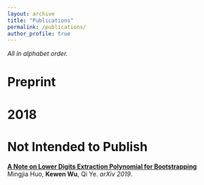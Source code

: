 ```yaml
---
layout: archive
title: "Publications"
permalink: /publications/
author_profile: true
---
```

*All in alphabet order.*

# Preprint


# 2018


# Not Intended to Publish

<b>[A Note on Lower Digits Extraction Polynomial for Bootstrapping](https://arxiv.org/abs/1906.02867)</b><br>
Mingjia Huo, <b>Kewen Wu</b>, Qi Ye.
<i>arXiv 2019</i>.
